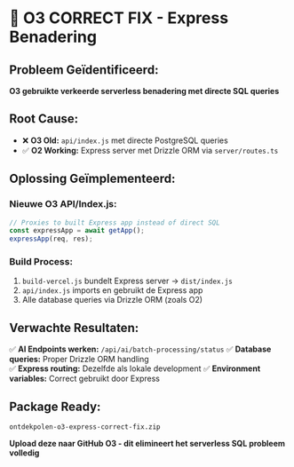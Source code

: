 # 🎯 O3 CORRECT FIX - Express Benadering

## Probleem Geïdentificeerd:
**O3 gebruikte verkeerde serverless benadering met directe SQL queries**

## Root Cause:
- ❌ **O3 Old:** `api/index.js` met directe PostgreSQL queries
- ✅ **O2 Working:** Express server met Drizzle ORM via `server/routes.ts`

## Oplossing Geïmplementeerd:

### **Nieuwe O3 API/Index.js:**
```javascript
// Proxies to built Express app instead of direct SQL
const expressApp = await getApp();
expressApp(req, res);
```

### **Build Process:**
1. `build-vercel.js` bundelt Express server → `dist/index.js`
2. `api/index.js` imports en gebruikt de Express app  
3. Alle database queries via Drizzle ORM (zoals O2)

## Verwachte Resultaten:
✅ **AI Endpoints werken:** `/api/ai/batch-processing/status`
✅ **Database queries:** Proper Drizzle ORM handling  
✅ **Express routing:** Dezelfde als lokale development
✅ **Environment variables:** Correct gebruikt door Express

## Package Ready:
`ontdekpolen-o3-express-correct-fix.zip`

**Upload deze naar GitHub O3 - dit elimineert het serverless SQL probleem volledig**